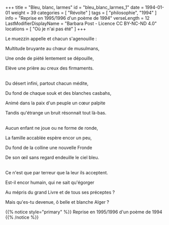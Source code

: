 +++
title = "Bleu, blanc, larmes"
id = "bleu_blanc_larmes_1"
date = 1994-01-01
weight = 39
categories = [ "Révolte" ]
tags = [ "philosophie", "1994" ]
info = "Reprise en 1995/1996 d'un poème de 1994"
verseLength = 12
LastModifierDisplayName = "Barbara Post - Licence CC BY-NC-ND 4.0"
locations = [ "Où je n'ai pas été" ]
+++

Le muezzin appelle et chacun s'agenouille :

Multitude bruyante au chœur de musulmans,

Une onde de piété lentement se dépouille,

Elève une prière au creux des firmaments.

 \
Du désert infini, partout chacun médite,

Du fond de chaque souk et des blanches casbahs,

Animé dans la paix d'un peuple un cœur palpite

Tandis qu'étrange un bruit résonnait tout là-bas.

 \
Aucun enfant ne joue ou ne forme de ronde,

La famille accablée espère encor un peu,

Du fond de la colline une nouvelle Fronde

De son œil sans regard endeuille le ciel bleu.

 \
Ce n'est que par terreur que la leur ils acceptent.

Est-il encor humain, qui ne sait qu'égorger

Au mépris du grand Livre et de tous ses préceptes ?

Mais qu'es-tu devenue, ô belle et blanche Alger ?

{{% notice style="primary" %}}
Reprise en 1995/1996 d'un poème de 1994
{{% /notice %}}

